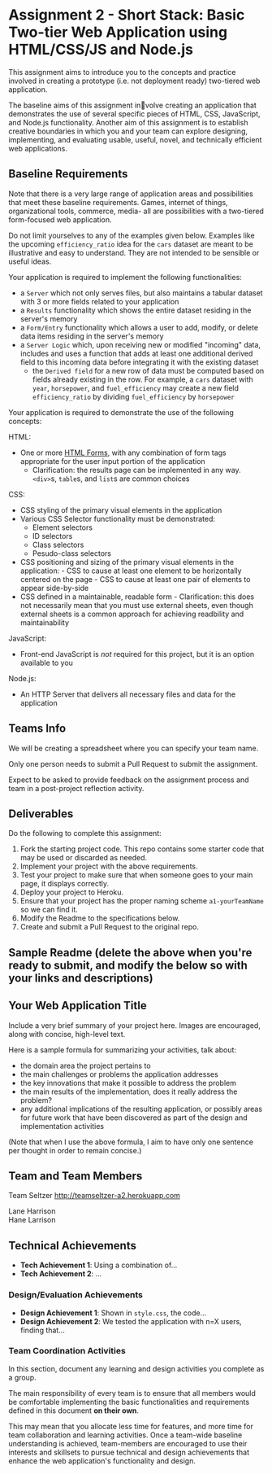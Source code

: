 Assignment 2 - Short Stack: Basic Two-tier Web Application using HTML/CSS/JS and Node.js  
===

This assignment aims to introduce you to the concepts and practice involved in creating a prototype (i.e. not deployment ready) two-tiered web application.

The baseline aims of this assignment involve creating an application that demonstrates the use of several specific pieces of HTML, CSS, JavaScript, and Node.js functionality.
Another aim of this assignment is to establish creative boundaries in which you and your team can explore designing, implementing, and evaluating usable, useful, novel, and technically efficient web applications.

Baseline Requirements
---

Note that there is a very large range of application areas and possibilities that meet these baseline requirements.
Games, internet of things, organizational tools, commerce, media- all are possibilities with a two-tiered form-focused web application.

Do not limit yourselves to any of the examples given below. 
Examples like the upcoming `efficiency_ratio` idea for the `cars` dataset are meant to be illustrative and easy to understand.
They are not intended to be sensible or useful ideas.

Your application is required to implement the following functionalities:

- a `Server` which not only serves files, but also maintains a tabular dataset with 3 or more fields related to your application
- a `Results` functionality which shows the entire dataset residing in the server's memory
- a `Form/Entry` functionality which allows a user to add, modify, or delete data items residing in the server's memory
- a `Server Logic` which, upon receiving new or modified "incoming" data, includes and uses a function that adds at least one additional derived field to this incoming data before integrating it with the existing dataset
    - the `Derived field` for a new row of data must be computed based on fields already existing in the row. For example, a `cars` dataset with `year`, `horsepower`, and `fuel_efficiency` may create a new field `efficiency_ratio` by dividing `fuel_efficiency` by `horsepower`

Your application is required to demonstrate the use of the following concepts:

HTML:
- One or more [HTML Forms](https://developer.mozilla.org/en-US/docs/Learn/HTML/Forms), with any combination of form tags appropriate for the user input portion of the application
    - Clarification: the results page can be implemented in any way. `<div>`s, `table`s, and `list`s are common choices

CSS:
- CSS styling of the primary visual elements in the application
- Various CSS Selector functionality must be demonstrated:
    - Element selectors
    - ID selectors
    - Class selectors
    - Pesudo-class selectors
- CSS positioning and sizing of the primary visual elements in the application:
      - CSS to cause at least one element to be horizontally centered on the page
      - CSS to cause at least one pair of elements to appear side-by-side
- CSS defined in a maintainable, readable form
      - Clarification: this does not necessarily mean that you must use external sheets, even though external sheets is a common approach for achieving readbility and maintainability

JavaScript:
- Front-end JavaScript is *not* required for this project, but it is an option available to you

Node.js:
- An HTTP Server that delivers all necessary files and data for the application

Teams Info
---

We will be creating a spreadsheet where you can specify your team name.

Only one person needs to submit a Pull Request to submit the assignment.

Expect to be asked to provide feedback on the assignment process and team in a post-project reflection activity.

Deliverables
---

Do the following to complete this assignment:

1. Fork the starting project code. This repo contains some starter code that may be used or discarded as needed.
2. Implement your project with the above requirements.
3. Test your project to make sure that when someone goes to your main page, it displays correctly.
4. Deploy your project to Heroku.
5. Ensure that your project has the proper naming scheme `a1-yourTeamName` so we can find it.
6. Modify the Readme to the specifications below.
7. Create and submit a Pull Request to the original repo.

Sample Readme (delete the above when you're ready to submit, and modify the below so with your links and descriptions)
---

## Your Web Application Title
Include a very brief summary of your project here.
Images are encouraged, along with concise, high-level text.

Here is a sample formula for summarizing your activities, talk about:
- the domain area the project pertains to
- the main challenges or problems the application addresses
- the key innovations that make it possible to address the problem
- the main results of the implementation, does it really address the problem?
- any additional implications of the resulting application, or possibly areas for future work that have been discovered as part of the design and implementation activities

(Note that when I use the above formula, I aim to have only one sentence per thought in order to remain concise.)

## Team and Team Members
Team Seltzer
http://teamseltzer-a2.herokuapp.com

Lane Harrison  
Hane Larrison

## Technical Achievements
- **Tech Achievement 1**: Using a combination of...
- **Tech Achievement 2**: ...

### Design/Evaluation Achievements
- **Design Achievement 1**: Shown in `style.css`, the code...
- **Design Achievement 2**: We tested the application with n=X users, finding that...

### Team Coordination Activities

In this section, document any learning and design activities you complete as a group.

The main responsibility of every team is to ensure that all members would be comfortable implementing the basic functionalities and requirements defined in this document **on their own**. 

This may mean that you allocate less time for features, and more time for team collaboration and learning activities.
Once a team-wide baseline understanding is achieved, team-members are encouraged to use their interests and skillsets to pursue technical and design achievements that enhance the web application's functionality and design.
